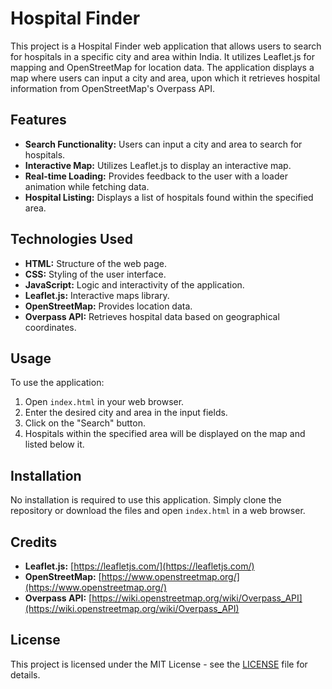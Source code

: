 # Hospital Finder

This project is a Hospital Finder web application that allows users to search for hospitals in a specific city and area within India. It utilizes Leaflet.js for mapping and OpenStreetMap for location data. The application displays a map where users can input a city and area, upon which it retrieves hospital information from OpenStreetMap's Overpass API.

## Features

- **Search Functionality:** Users can input a city and area to search for hospitals.
- **Interactive Map:** Utilizes Leaflet.js to display an interactive map.
- **Real-time Loading:** Provides feedback to the user with a loader animation while fetching data.
- **Hospital Listing:** Displays a list of hospitals found within the specified area.

## Technologies Used

- **HTML:** Structure of the web page.
- **CSS:** Styling of the user interface.
- **JavaScript:** Logic and interactivity of the application.
- **Leaflet.js:** Interactive maps library.
- **OpenStreetMap:** Provides location data.
- **Overpass API:** Retrieves hospital data based on geographical coordinates.

## Usage

To use the application:
1. Open `index.html` in your web browser.
2. Enter the desired city and area in the input fields.
3. Click on the "Search" button.
4. Hospitals within the specified area will be displayed on the map and listed below it.

## Installation

No installation is required to use this application. Simply clone the repository or download the files and open `index.html` in a web browser.

## Credits

- **Leaflet.js:** [https://leafletjs.com/](https://leafletjs.com/)
- **OpenStreetMap:** [https://www.openstreetmap.org/](https://www.openstreetmap.org/)
- **Overpass API:** [https://wiki.openstreetmap.org/wiki/Overpass_API](https://wiki.openstreetmap.org/wiki/Overpass_API)

## License

This project is licensed under the MIT License - see the [LICENSE](LICENSE) file for details.